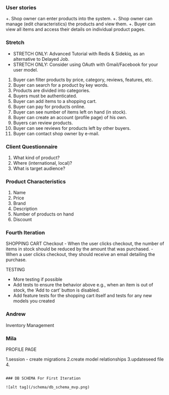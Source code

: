 ### User stories

+. Shop owner can enter products into the system.
+. Shop owner can manage (edit characteristics) the products and view them.
+. Buyer can view all items and access their details on individual product pages.

### Stretch
- STRETCH ONLY: Advanced Tutorial with Redis & Sidekiq, as an alternative to Delayed Job.
- STRETCH ONLY: Consider using OAuth with Gmail/Facebook for your user model.
1. Buyer can filter products by price, category, reviews, features, etc.
2. Buyer can search for a product by key words.
3. Products are divided into categories.
4. Buyers must be authenticated.
5. Buyer can add items to a shopping cart.
6. Buyer can pay for products online.
7. Buyer can see number of items left on hand (in stock).
8. Buyer can create an account (profile page) of his own.
9. Buyers can review products.
10. Buyer can see reviews for products left by other buyers.
11. Buyer can contact shop owner by e-mail.

### Client Questionnaire
1. What kind of product?
2. Where (international, local)?
3. What is target audience?

### Product Characteristics
1. Name
2. Price
3. Brand
4. Description
5. Number of products on hand
6. Discount

### Fourth Iteration

SHOPPING CART
  Checkout
    - When the user clicks checkout, the number of items in stock should be reduced by the amount that was purchased.
    - When a user clicks checkout, they should receive an email detailing the purchase.

TESTING
- More testing if possible
- Add tests to ensure the behavior above e.g., when an item is out of stock, the ‘Add to cart’ button is disabled.
- Add feature tests for the shopping cart itself and tests for any new models you created

### Andrew
Inventory Management

### Mila
PROFILE PAGE

1.session - create migrations
2.create model relationships
3.updateseed file
4.




~~~~~~~~~~~~~~

### DB SCHEMA For First Iteration

![alt tag](/schema/db_schema_mvp.png)





